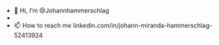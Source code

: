 - 👋 Hi, I’m @Johannhammerschlag
- 
- 📫 How to reach me  linkedin.com/in/johann-miranda-hammerschlag-52413924

<!---
Johannhammerschlag/Johannhammerschlag is a ✨ special ✨ repository because its `README.md` (this file) appears on your GitHub profile.
You can click the Preview link to take a look at your changes.
--->
